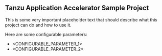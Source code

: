 ## Tanzu Application Accelerator Sample Project

This is some very important placeholder text that should describe what this project can do and how to use it.

Here are some configurable parameters:

* <CONFIGURABLE_PARAMETER_1>
* <CONFIGURABLE_PARAMETER_2>

